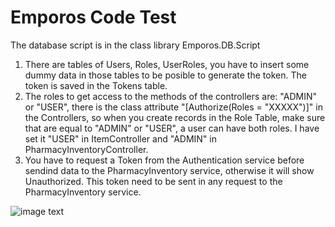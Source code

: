 # Emporos Code Test
The database script is in the class library Emporos.DB.Script

1. There are tables of Users, Roles, UserRoles, you have to insert some dummy data in those tables to be posible to generate the token. The token is saved in the Tokens table.
2. The roles to get access to the methods of the controllers are: "ADMIN" or "USER", there is the class attribute "[Authorize(Roles = "XXXXX")]" in the Controllers, so when you create records in the Role Table, make sure that are equal to "ADMIN" or "USER", a user can have both roles. I have set it "USER" in ItemController and "ADMIN" in PharmacyInventoryController.
3. You have to request a Token from the Authentication service before sendind data to the PharmacyInventory service, otherwise it will show Unauthorized. This token need to be sent in any request to the PharmacyInventory service.

![image text](https://www.dropbox.com/s/eza4apykiwjopie/arquitecture.png)

